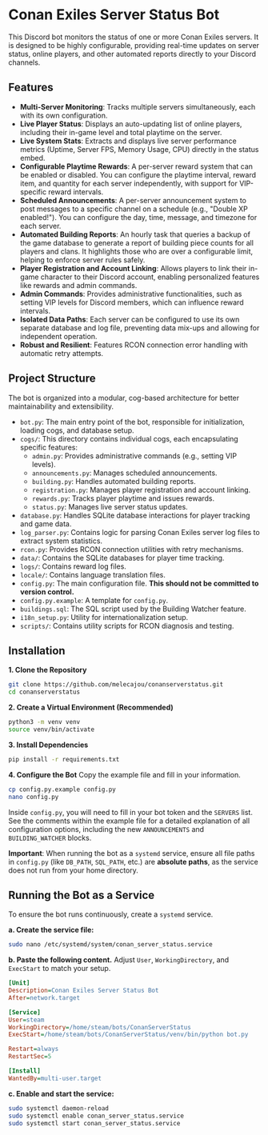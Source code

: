 # Conan Exiles Server Status Bot

This Discord bot monitors the status of one or more Conan Exiles servers. It is designed to be highly configurable, providing real-time updates on server status, online players, and other automated reports directly to your Discord channels.

## Features

- **Multi-Server Monitoring**: Tracks multiple servers simultaneously, each with its own configuration.
- **Live Player Status**: Displays an auto-updating list of online players, including their in-game level and total playtime on the server.
- **Live System Stats**: Extracts and displays live server performance metrics (Uptime, Server FPS, Memory Usage, CPU) directly in the status embed.
- **Configurable Playtime Rewards**: A per-server reward system that can be enabled or disabled. You can configure the playtime interval, reward item, and quantity for each server independently, with support for VIP-specific reward intervals.
- **Scheduled Announcements**: A per-server announcement system to post messages to a specific channel on a schedule (e.g., "Double XP enabled!"). You can configure the day, time, message, and timezone for each server.
- **Automated Building Reports**: An hourly task that queries a backup of the game database to generate a report of building piece counts for all players and clans. It highlights those who are over a configurable limit, helping to enforce server rules safely.
- **Player Registration and Account Linking**: Allows players to link their in-game character to their Discord account, enabling personalized features like rewards and admin commands.
- **Admin Commands**: Provides administrative functionalities, such as setting VIP levels for Discord members, which can influence reward intervals.
- **Isolated Data Paths**: Each server can be configured to use its own separate database and log file, preventing data mix-ups and allowing for independent operation.
- **Robust and Resilient**: Features RCON connection error handling with automatic retry attempts.

## Project Structure

The bot is organized into a modular, cog-based architecture for better maintainability and extensibility.

- `bot.py`: The main entry point of the bot, responsible for initialization, loading cogs, and database setup.
- `cogs/`: This directory contains individual cogs, each encapsulating specific features:
    - `admin.py`: Provides administrative commands (e.g., setting VIP levels).
    - `announcements.py`: Manages scheduled announcements.
    - `building.py`: Handles automated building reports.
    - `registration.py`: Manages player registration and account linking.
    - `rewards.py`: Tracks player playtime and issues rewards.
    - `status.py`: Manages live server status updates.
- `database.py`: Handles SQLite database interactions for player tracking and game data.
- `log_parser.py`: Contains logic for parsing Conan Exiles server log files to extract system statistics.
- `rcon.py`: Provides RCON connection utilities with retry mechanisms.
- `data/`: Contains the SQLite databases for player time tracking.
- `logs/`: Contains reward log files.
- `locale/`: Contains language translation files.
- `config.py`: The main configuration file. **This should not be committed to version control.**
- `config.py.example`: A template for `config.py`.
- `buildings.sql`: The SQL script used by the Building Watcher feature.
- `i18n_setup.py`: Utility for internationalization setup.
- `scripts/`: Contains utility scripts for RCON diagnosis and testing.

## Installation

**1. Clone the Repository**
```bash
git clone https://github.com/melecajou/conanserverstatus.git
cd conanserverstatus
```

**2. Create a Virtual Environment (Recommended)**
```bash
python3 -m venv venv
source venv/bin/activate
```

**3. Install Dependencies**
```bash
pip install -r requirements.txt
```

**4. Configure the Bot**
Copy the example file and fill in your information.
```bash
cp config.py.example config.py
nano config.py
```
Inside `config.py`, you will need to fill in your bot token and the `SERVERS` list. See the comments within the example file for a detailed explanation of all configuration options, including the new `ANNOUNCEMENTS` and `BUILDING_WATCHER` blocks.

**Important**: When running the bot as a `systemd` service, ensure all file paths in `config.py` (like `DB_PATH`, `SQL_PATH`, etc.) are **absolute paths**, as the service does not run from your home directory.

## Running the Bot as a Service

To ensure the bot runs continuously, create a `systemd` service.

**a. Create the service file:**
```bash
sudo nano /etc/systemd/system/conan_server_status.service
```

**b. Paste the following content.** Adjust `User`, `WorkingDirectory`, and `ExecStart` to match your setup.
```ini
[Unit]
Description=Conan Exiles Server Status Bot
After=network.target

[Service]
User=steam
WorkingDirectory=/home/steam/bots/ConanServerStatus
ExecStart=/home/steam/bots/ConanServerStatus/venv/bin/python bot.py

Restart=always
RestartSec=5

[Install]
WantedBy=multi-user.target
```

**c. Enable and start the service:**
```bash
sudo systemctl daemon-reload
sudo systemctl enable conan_server_status.service
sudo systemctl start conan_server_status.service
```
